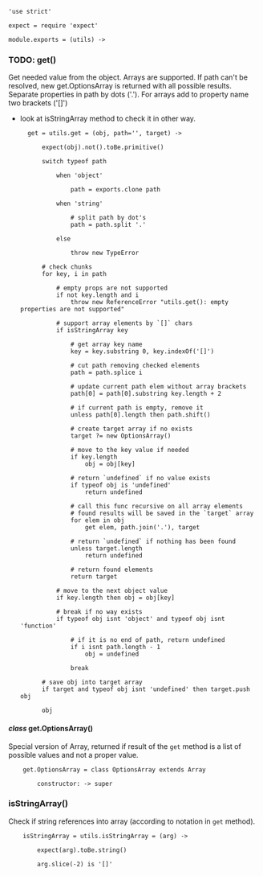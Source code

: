 	'use strict'

	expect = require 'expect'

	module.exports = (utils) ->

### TODO: get()

Get needed value from the object. Arrays are supported.
If path can't be resolved, new get.OptionsArray is returned with
all possible results.
Separate properties in path by dots ('.').
For arrays add to property name two brackets ('[]')
- look at isStringArray method to check it in other way.

		get = utils.get = (obj, path='', target) ->

			expect(obj).not().toBe.primitive()

			switch typeof path

				when 'object'

					path = exports.clone path

				when 'string'

					# split path by dot's
					path = path.split '.'

				else

					throw new TypeError

			# check chunks
			for key, i in path

				# empty props are not supported
				if not key.length and i
					throw new ReferenceError "utils.get(): empty properties are not supported"

				# support array elements by `[]` chars
				if isStringArray key

					# get array key name
					key = key.substring 0, key.indexOf('[]')

					# cut path removing checked elements
					path = path.splice i

					# update current path elem without array brackets
					path[0] = path[0].substring key.length + 2

					# if current path is empty, remove it
					unless path[0].length then path.shift()

					# create target array if no exists
					target ?= new OptionsArray()

					# move to the key value if needed
					if key.length
						obj = obj[key]

					# return `undefined` if no value exists
					if typeof obj is 'undefined'
						return undefined

					# call this func recursive on all array elements
					# found results will be saved in the `target` array
					for elem in obj
						get elem, path.join('.'), target

					# return `undefined` if nothing has been found
					unless target.length
						return undefined

					# return found elements
					return target

				# move to the next object value
				if key.length then obj = obj[key]

				# break if no way exists
				if typeof obj isnt 'object' and typeof obj isnt 'function'

					# if it is no end of path, return undefined
					if i isnt path.length - 1
						obj = undefined

					break

			# save obj into target array
			if target and typeof obj isnt 'undefined' then target.push obj

			obj

#### *class* get.OptionsArray()

Special version of Array, returned if result of the `get` method is a list
of possible values and not a proper value.

		get.OptionsArray = class OptionsArray extends Array

			constructor: -> super

### isStringArray()

Check if string references into array (according to notation in `get` method).

		isStringArray = utils.isStringArray = (arg) ->

			expect(arg).toBe.string()

			arg.slice(-2) is '[]'